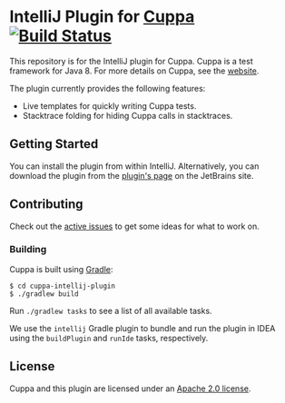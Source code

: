 # IntelliJ Plugin for [Cuppa](http://cuppa.forgerock.org) [![Build Status](https://travis-ci.org/cuppa-framework/cuppa-intellij-plugin.svg?branch=master)](https://travis-ci.org/cuppa-framework/cuppa-intellij-plugin)

This repository is for the IntelliJ plugin for Cuppa.
Cuppa is a test framework for Java 8.
For more details on Cuppa, see the [website](http://cuppa.forgerock.org).

The plugin currently provides the following features:

* Live templates for quickly writing Cuppa tests.
* Stacktrace folding for hiding Cuppa calls in stacktraces.

## Getting Started

You can install the plugin from within IntelliJ.
Alternatively, you can download the plugin from the [plugin's page](https://plugins.jetbrains.com/plugin/8254) on the
JetBrains site.

## Contributing

Check out the [active issues](https://github.com/cuppa-framework/cuppa-intellij-plugin/issues) to get some ideas for
what to work on.

### Building

Cuppa is built using [Gradle](https://gradle.org/):

```shell
$ cd cuppa-intellij-plugin
$ ./gradlew build
```

Run `./gradlew tasks` to see a list of all available tasks.

We use the `intellij` Gradle plugin to bundle and run the plugin in IDEA using the `buildPlugin` and `runIde` tasks,
respectively.

## License

Cuppa and this plugin are licensed under an [Apache 2.0 license](./LICENSE).
